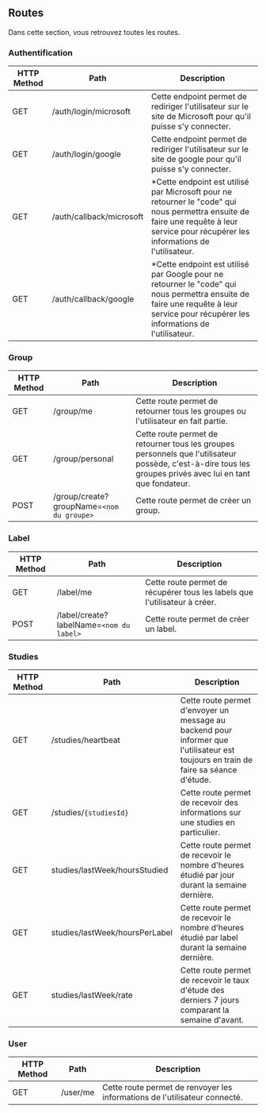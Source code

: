 ## Routes

Dans cette section, vous retrouvez toutes les routes.

### Authentification


| HTTP Method | Path                     | Description                                                                                                                                                                            |
| ----------- | ------------------------ | -------------------------------------------------------------------------------------------------------------------------------------------------------------------------------------- |
| GET         | /auth/login/microsoft    | Cette endpoint permet de rediriger l'utilisateur sur le site de Microsoft pour qu'il puisse s'y connecter.                                                                             |
| GET         | /auth/login/google       | Cette endpoint permet de rediriger l'utilisateur sur le site de google pour qu'il puisse s'y connecter.                                                                                |
| GET         | /auth/callback/microsoft | *Cette endpoint est utilisé par Microsoft pour ne retourner le "code" qui nous permettra ensuite de faire une requête à leur service pour récupérer les informations de l'utilisateur. |
| GET         | /auth/callback/google    | *Cette endpoint est utilisé par Google pour ne retourner le "code" qui nous permettra ensuite de faire une requête à leur service pour récupérer les informations de l'utilisateur.    |

### Group

| HTTP Method | Path            | Description                                                                                                                                                 |
| ----------- | --------------- | ----------------------------------------------------------------------------------------------------------------------------------------------------------- |
| GET         | /group/me       | Cette route permet de retourner tous les groupes ou l'utilisateur en fait partie.                                                                           |
| GET         | /group/personal | Cette route permet de retourner tous les groupes personnels que l'utilisateur possède, c'est-à-dire tous les groupes privés avec lui en tant que fondateur. |
| POST         | /group/create?groupName=`<nom du groupe>` | Cette route permet de créer un group. |

### Label

| HTTP Method | Path                                     | Description                                                                |
| ----------- | ---------------------------------------- | -------------------------------------------------------------------------- |
| GET         | /label/me                                | Cette route permet de récupérer tous les labels que l'utilisateur à créer. |
| POST        | /label/create?labelName=`<nom du label>` | Cette route permet de créer un label.                                      |

### Studies

| HTTP Method | Path               | Description                                                                                                                          |
| ----------- | ------------------ | ------------------------------------------------------------------------------------------------------------------------------------ |
| GET         | /studies/heartbeat | Cette route permet d'envoyer un message au backend pour informer que l'utilisateur est toujours en train de faire sa séance d'étude. |
| GET         | /studies/`{studiesId}` | Cette route permet de recevoir des informations sur une studies en particulier. |
| GET         | studies/lastWeek/hoursStudied | Cette route permet de recevoir le nombre d'heures étudié par jour durant la semaine dernière. |
| GET         | studies/lastWeek/hoursPerLabel | Cette route permet de recevoir le nombre d'heures étudié par label durant la semaine dernière. |
| GET         | studies/lastWeek/rate | Cette route permet de recevoir le taux d'étude des derniers 7 jours comparant la semaine d'avant. |

### User

| HTTP Method | Path     | Description                                                                |
| ----------- | -------- | -------------------------------------------------------------------------- |
| GET         | /user/me | Cette route permet de renvoyer les informations de l'utilisateur connecté. |


